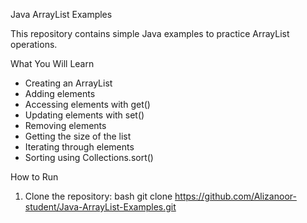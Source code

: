 Java ArrayList Examples

This repository contains simple Java examples to practice ArrayList operations.

 What You Will Learn
- Creating an ArrayList
- Adding elements
- Accessing elements with get()
- Updating elements with set()
- Removing elements
- Getting the size of the list
- Iterating through elements
- Sorting using Collections.sort()

 How to Run
1. Clone the repository:
   bash
git clone https://github.com/Alizanoor-student/Java-ArrayList-Examples.git
